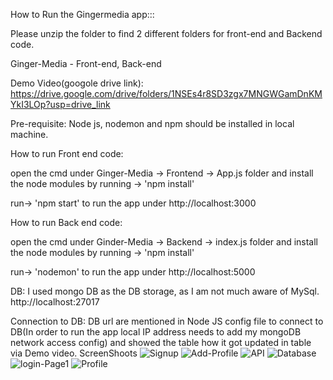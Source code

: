 How to Run the Gingermedia app:::

Please unzip the folder to find 2 different folders for front-end and Backend code.

Ginger-Media - Front-end, Back-end

Demo Video(googole drive link): https://drive.google.com/drive/folders/1NSEs4r8SD3zgx7MNGWGamDnKMYkI3LOp?usp=drive_link

Pre-requisite: Node js, nodemon and npm should be installed in local machine.

How to run Front end code:

open the cmd under Ginger-Media -> Frontend -> App.js folder and install the node modules by running -> 'npm install'

run-> 'npm start' to run the app under http://localhost:3000

How to run Back end code:

open the cmd under Ginder-Media -> Backend -> index.js folder and install the node modules by running -> 'npm install'

run-> 'nodemon' to run the app under http://localhost:5000

DB: I used mongo DB as the DB storage, as I am not much aware of MySql.
http://localhost:27017

Connection to DB: DB url are mentioned in Node JS config file to connect to DB(In order to run the app local IP address needs to add my mongoDB network access config) and showed the table how it got updated in table via Demo video.
ScreenShoots
![Signup](https://github.com/RambabuKarravula/React-Front-Backend-Code/assets/114081878/f79823f7-50a6-45aa-bc06-259b8c6276d4)
![Add-Profile](https://github.com/RambabuKarravula/React-Front-Backend-Code/assets/114081878/8171bb32-5547-49d7-9de6-d868c88e89af)
![API](https://github.com/RambabuKarravula/React-Front-Backend-Code/assets/114081878/104351ac-4459-4707-b7f8-c4a0db4137e8)
![Database](https://github.com/RambabuKarravula/React-Front-Backend-Code/assets/114081878/cb8e7daa-08ae-4ab7-a6e1-08df8a587918)
![login-Page1](https://github.com/RambabuKarravula/React-Front-Backend-Code/assets/114081878/04511dc2-741b-4f3e-9df2-09b644a2a7a1)
![Profile](https://github.com/RambabuKarravula/React-Front-Backend-Code/assets/114081878/22011778-88a8-4faa-8884-a423096ad586)
